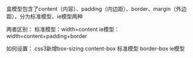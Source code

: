 盒模型包含了content（内容）、padding（内边距）、border、margin（外边距），分为标准模型、ie模型两种

两者区别：
标准模型：width=content
ie模型：width=content+padding+border

如何设置：
css3新增box-sizing
content-box 标准模型
border-box ie模型
